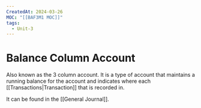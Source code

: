 ```yaml
---
CreatedAt: 2024-03-26
MOC: "[[BAF3M1 MOC]]"
tags:
  - Unit-3
---
```

# Balance Column Account
Also known as the 3 column account. It is a type of account that maintains a running balance for the account and indicates where each [[Transactions|Transaction]] that is recorded in.


It can be found in the [[General Journal]].
